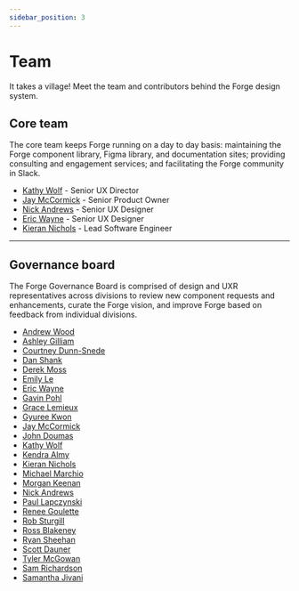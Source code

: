 ```yaml
---
sidebar_position: 3
---
```


# Team

It takes a village! Meet the team and contributors behind the Forge design system.

## Core team 

The core team keeps Forge running on a day to day basis: maintaining the Forge component library, Figma library, and documentation sites; providing consulting
and engagement services; and facilitating the Forge community in Slack.

- [Kathy Wolf](mailto:Kathy.Wolf@tylertech.com) - Senior UX Director
- [Jay McCormick](mailto:jay.mccormick@tylertech.com) - Senior Product Owner
- [Nick Andrews](mailto:Nick.Andrews@tylertech.com) - Senior UX Designer
- [Eric Wayne](mailto:Eric.Wayne@tylertech.com) - Senior UX Designer
- [Kieran Nichols](mailto:kieran.nichols@tylertech.com) - Lead Software Engineer

---

## Governance board

The Forge Governance Board is comprised of design and UXR representatives across divisions to review new component requests and enhancements, curate the Forge vision,
and improve Forge based on feedback from individual divisions.

- [Andrew Wood](mailto:Andrew.Wood@tylertech.com)
- [Ashley Gilliam](mailto:Ashley.Gilliam@tylertech.com)
- [Courtney Dunn-Snede](mailto:Courtney.Snede@tylertech.com)
- [Dan Shank](mailto:Dan.Shank@tylertech.com)
- [Derek Moss](mailto:Derek.Moss@tylertech.com)
- [Emily Le](mailto:Emily.Le@tylertech.com)
- [Eric Wayne](mailto:Eric.Wayne@tylertech.com)
- [Gavin Pohl](mailto:Gavin.Pohl@tylertech.com)
- [Grace Lemieux](mailto:Grace.Lemieux@tylertech.com)
- [Gyuree Kwon](mailto:Gyuree.Kwon@tylertech.com)
- [Jay McCormick](mailto:jay.mccormick@tylertech.com)
- [John Doumas](mailto:John.Doumas@tylertech.com)
- [Kathy Wolf](mailto:Kathy.Wolf@tylertech.com)
- [Kendra Almy](mailto:Kendra.Almy@tylertech.com)
- [Kieran Nichols](mailto:kieran.nichols@tylertech.com)
- [Michael Marchio](mailto:Michael.Marchio@tylerfederal.com)
- [Morgan Keenan](mailto:Morgan.Keenan@tylertech.com)
- [Nick Andrews](mailto:Nick.Andrews@tylertech.com)
- [Paul Lapczynski](mailto:Paul.Lapczynski@tylertech.com)
- [Renee Goulette](mailto:Renee.Goulette@tylertech.com)
- [Rob Sturgill](mailto:Rob.Sturgill@tylertech.com)
- [Ross Blakeney](mailto:Ross.Blakeney@tylertech.com)
- [Ryan Sheehan](mailto:Ryan.Sheehan@tylertech.com)
- [Scott Dauner](mailto:Scott.Dauner@tylertech.com)
- [Tyler McGowan](mailto:Tyler.McGowan@tylertech.com)
- [Sam Richardson](mailto:Sam.Richardson@tylertech.com)
- [Samantha Jivani](mailto:Samantha.Jivani@tylertech.com)